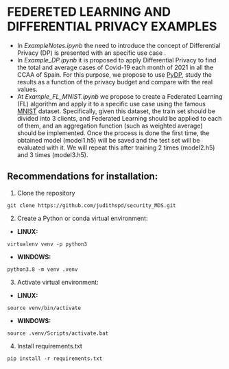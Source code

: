 # FEDERETED LEARNING AND DIFFERENTIAL PRIVACY EXAMPLES

- In *ExampleNotes.ipynb* the need to introduce the concept of Differential Privacy (DP) is presented with an specific use case . 
- In *Example_DP.ipynb* it is proposed to apply Differential Privacy to find the total and average cases of Covid-19 each month of 2021 in all the CCAA of Spain. For this purpose, we propose to use [PyDP](https://github.com/OpenMined/PyDP), study the results as a function of the privacy budget and compare with the real values.
- At *Example_FL_MNIST.ipynb* we propose to create a Federated Learning (FL) algorithm and apply it to a specific use case using the famous [MNIST](https://keras.io/api/datasets/mnist/) dataset. Specifically, given this dataset, the train set should be divided into 3 clients, and Federated Learning should be applied to each of them, and an aggregation function (such as weighted average) should be implemented. Once the process is done the first time, the obtained model (model1.h5) will be saved and the test set will be evaluated with it. We will repeat this after training 2 times (model2.h5) and 3 times (model3.h5).

## Recommendations for installation:
1. Clone the repository
```
git clone https://github.com/judithspd/security_MDS.git
```
2. Create a Python or conda virtual environment:
  - **LINUX:**
  ```
  virtualenv venv -p python3
  ```
  - **WINDOWS:**
  ```
  python3.8 -m venv .venv
  ```
3. Activate virtual environment:
  - **LINUX:**
  ```
  source venv/bin/activate
  ```
  - **WINDOWS:**
  ```
  source .venv/Scripts/activate.bat
  ```
4. Install requirements.txt
```
pip install -r requirements.txt
```
